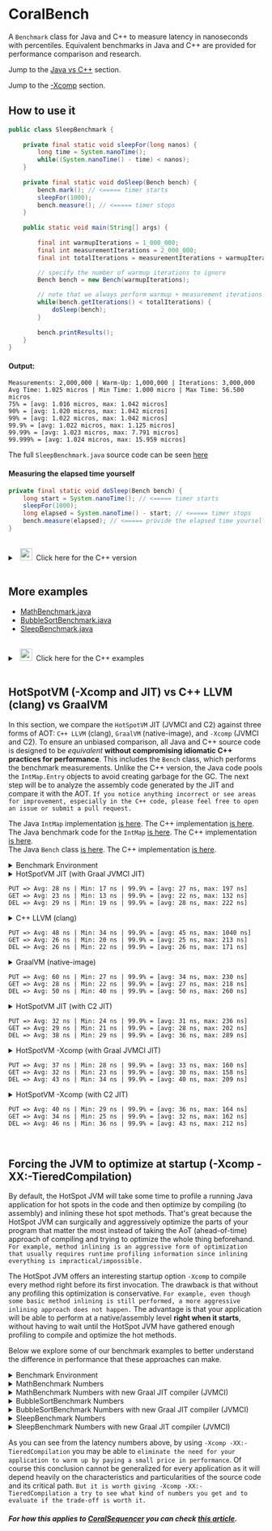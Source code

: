 # CoralBench
A <code>Benchmark</code> class for Java and C++ to measure latency in nanoseconds with percentiles. Equivalent benchmarks in Java and C++ are provided for performance comparison and research.

Jump to the [Java vs C++](https://github.com/coralblocks/CoralBench?tab=readme-ov-file#hotspotvm--xcomp-and-jit-vs-c-llvm-clang-vs-graalvm) section.

Jump to the [-Xcomp](https://github.com/coralblocks/CoralBench?tab=readme-ov-file#forcing-the-jvm-to-optimize-at-startup--xcomp--xx-tieredcompilation) section.

## How to use it
```Java
public class SleepBenchmark {
    
    private final static void sleepFor(long nanos) {
        long time = System.nanoTime();
        while((System.nanoTime() - time) < nanos);
    }
    
    private final static void doSleep(Bench bench) {
        bench.mark(); // <===== timer starts
        sleepFor(1000);
        bench.measure(); // <===== timer stops
    }
    
    public static void main(String[] args) {
        
        final int warmupIterations = 1_000_000;
        final int measurementIterations = 2_000_000;
        final int totalIterations = measurementIterations + warmupIterations;

        // specify the number of warmup iterations to ignore
        Bench bench = new Bench(warmupIterations);

        // note that we always perform warmup + measurement iterations
        while(bench.getIterations() < totalIterations) {
            doSleep(bench);
        }
        
        bench.printResults();
    }
}
```
#### Output:
```Plain
Measurements: 2,000,000 | Warm-Up: 1,000,000 | Iterations: 3,000,000
Avg Time: 1.025 micros | Min Time: 1.000 micro | Max Time: 56.500 micros
75% = [avg: 1.016 micros, max: 1.042 micros]
90% = [avg: 1.020 micros, max: 1.042 micros]
99% = [avg: 1.022 micros, max: 1.042 micros]
99.9% = [avg: 1.022 micros, max: 1.125 micros]
99.99% = [avg: 1.023 micros, max: 7.791 micros]
99.999% = [avg: 1.024 micros, max: 15.959 micros]
```
The full <code>SleepBenchmark.java</code> source code can be seen [here](src/main/java/com/coralblocks/coralbench/example/SleepBenchmark.java)

#### Measuring the elapsed time yourself
```Java
private final static void doSleep(Bench bench) {
    long start = System.nanoTime(); // <===== timer starts
    sleepFor(1000);
    long elapsed = System.nanoTime() - start; // <===== timer stops
    bench.measure(elapsed); // <===== provide the elapsed time yourself
}
```
<br/>
<details>
  <summary>&nbsp;&nbsp;<img src="https://cdn3.emoji.gg/emojis/8241-c-plus-plus.png" width="24px" height="24px" alt="c_plus_plus"/>&nbsp;&nbsp;Click here for the C++ version </summary>

&nbsp;<br/>
```Cpp
void sleepFor(long nanos) {
    auto start = std::chrono::high_resolution_clock::now();
    while (true) {
        auto now = std::chrono::high_resolution_clock::now();
        auto elapsed = std::chrono::duration_cast<std::chrono::nanoseconds>(now - start).count();
        if (elapsed >= nanos) {
            break;
        }
    }
}

void doSleep(Bench* bench) {
    bench->mark(); // <===== timer starts
    sleepFor(1000);
    bench->measure(); // <===== timer stops
}

int main() {
    const int warmupIterations = 1'000'000;
    const int measurementIterations = 2'000'000;
    const int totalIterations = measurementIterations + warmupIterations;

    // Specify the number of warmup iterations to ignore
    Bench* bench = new Bench(warmupIterations);

    // Perform warmup + measurement iterations
    while (bench->getIterations() < totalIterations) {
        doSleep(bench);
    }

    bench->printResults();

    delete bench;

    return 0;
}
```

#### Measuring the elapsed time yourself
```Cpp
void doSleep(Bench* bench) {
    auto start = std::chrono::high_resolution_clock::now(); // <===== timer starts
    sleepFor(1000);
    auto end = std::chrono::high_resolution_clock::now();   // <===== timer stops
    long elapsed = std::chrono::duration_cast<std::chrono::nanoseconds>(end - start).count();
    bench->measure(elapsed); // <===== provide the elapsed time yourself
}
```

The full <code>sleep_benchmark.cpp</code> source code can be seen [here](src/main/c/sleep_benchmark.cpp)

</details>

<br/>

## More examples
- [MathBenchmark.java](src/main/java/com/coralblocks/coralbench/example/MathBenchmark.java)
- [BubbleSortBenchmark.java](src/main/java/com/coralblocks/coralbench/example/BubbleSortBenchmark.java)
- [SleepBenchmark.java](src/main/java/com/coralblocks/coralbench/example/SleepBenchmark.java)

<br/>
<details>
  <summary>&nbsp;&nbsp;<img src="https://cdn3.emoji.gg/emojis/8241-c-plus-plus.png" width="24px" height="24px" alt="c_plus_plus"/>&nbsp;&nbsp;Click here for the C++ examples </summary>
    
- [math_benchmark.cpp](src/main/c/math_benchmark.cpp)
- [bubble_sort_benchmark.cpp](src/main/c/bubble_sort_benchmark.cpp)
- [sleep_benchmark.cpp](src/main/c/sleep_benchmark.cpp)
    
</details>
<br/>

## HotSpotVM (-Xcomp and JIT) vs C++ LLVM (clang) vs GraalVM

In this section, we compare the `HotSpotVM` JIT (JVMCI and C2) against three forms of AOT: `C++ LLVM` (clang), `GraalVM` (native-image), and `-Xcomp` (JVMCI and C2). To ensure an unbiased comparison, all Java and C++ source code is designed to be _equivalent_ **without compromising idiomatic C++ practices for performance**. This includes the `Bench` class, which performs the benchmark measurements. Unlike the C++ version, the Java code pools the `IntMap.Entry` objects to avoid creating garbage for the GC. The next step will be to analyze the assembly code generated by the JIT and compare it with the AOT. `If you notice anything incorrect or see areas for improvement, especially in the C++ code, please feel free to open an issue or submit a pull request.`

The Java `IntMap` implementation [is here](src/main/java/com/coralblocks/coralbench/example/IntMap.java). The C++ implementation [is here](src/main/c/int_map.hpp).<br/>
The Java benchmark code for the `IntMap` [is here](src/main/java/com/coralblocks/coralbench/example/IntMapBenchmark.java). The C++ implementation [is here](src/main/c/int_map_benchmark.cpp).<br/>
The Java `Bench` class [is here](src/main/java/com/coralblocks/coralbench/Bench.java). The C++ implementation [is here](src/main/c/bench.cpp).<br/>

<details>
  <summary> Benchmark Environment </summary>

<br/>

```
$ uname -a
Linux hivelocity 4.15.0-20-generic #21-Ubuntu SMP Tue Apr 24 06:16:15 UTC 2018 x86_64 x86_64 x86_64 GNU/Linux

$ cat /etc/issue | head -n 1
Ubuntu 18.04.6 LTS \n \l

$ cat /proc/cpuinfo | grep "model name" | head -n 1 | awk -F ": " '{print $NF}'
Intel(R) Xeon(R) E-2288G CPU @ 3.70GHz

$ arch
x86_64

$ clang++ --version
Ubuntu clang version 18.1.0 (++20240220094926+390dcd4cbbf5-1~exp1~20240220214944.50)
Target: x86_64-pc-linux-gnu
Thread model: posix
InstalledDir: /usr/bin

$ java -version
java version "23.0.1" 2024-10-15
Java(TM) SE Runtime Environment Oracle GraalVM 23.0.1+11.1 (build 23.0.1+11-jvmci-b01)
Java HotSpot(TM) 64-Bit Server VM Oracle GraalVM 23.0.1+11.1 (build 23.0.1+11-jvmci-b01, mixed mode, sharing)

$ native-image --version
native-image 23.0.1 2024-10-15
GraalVM Runtime Environment Oracle GraalVM 23.0.1+11.1 (build 23.0.1+11-jvmci-b01)
Substrate VM Oracle GraalVM 23.0.1+11.1 (build 23.0.1+11, serial gc, compressed references)
```
</details>

<details>
  <summary> HotSpotVM JIT (with Graal JVMCI JIT)</summary>

<br/>

```
$ java -XX:+AlwaysPreTouch -Xms4g -Xmx4g -XX:NewSize=512m -XX:MaxNewSize=1024m \
       -cp target/classes:target/coralbench-all.jar \
       com.coralblocks.coralbench.example.IntMapBenchmark 0 3000000 1000000

Arguments: warmup=0 measurements=3000000 mapCapacity=1000000

Benchmarking put...
Measurements: 3,000,000 | Warm-Up: 0 | Iterations: 3,000,000
Avg Time: 28.040 nanos | Min Time: 17.000 nanos | Max Time: 211.653 micros
75% = [avg: 23.000 nanos, max: 30.000 nanos]
90% = [avg: 24.000 nanos, max: 31.000 nanos]
99% = [avg: 26.000 nanos, max: 91.000 nanos]
99.9% = [avg: 27.000 nanos, max: 197.000 nanos]
99.99% = [avg: 27.000 nanos, max: 440.000 nanos]
99.999% = [avg: 27.000 nanos, max: 4.900 micros]

Benchmarking get...
Measurements: 3,000,000 | Warm-Up: 0 | Iterations: 3,000,000
Avg Time: 23.270 nanos | Min Time: 13.000 nanos | Max Time: 25.433 micros
75% = [avg: 18.000 nanos, max: 29.000 nanos]
90% = [avg: 20.000 nanos, max: 31.000 nanos]
99% = [avg: 22.000 nanos, max: 85.000 nanos]
99.9% = [avg: 22.000 nanos, max: 132.000 nanos]
99.99% = [avg: 23.000 nanos, max: 401.000 nanos]
99.999% = [avg: 23.000 nanos, max: 4.384 micros]

Benchmarking remove...
Measurements: 3,000,000 | Warm-Up: 0 | Iterations: 3,000,000
Avg Time: 29.450 nanos | Min Time: 19.000 nanos | Max Time: 36.736 micros
75% = [avg: 24.000 nanos, max: 35.000 nanos]
90% = [avg: 26.000 nanos, max: 36.000 nanos]
99% = [avg: 28.000 nanos, max: 95.000 nanos]
99.9% = [avg: 28.000 nanos, max: 222.000 nanos]
99.99% = [avg: 29.000 nanos, max: 437.000 nanos]
99.999% = [avg: 29.000 nanos, max: 13.447 micros]
```
</details>

```
PUT => Avg: 28 ns | Min: 17 ns | 99.9% = [avg: 27 ns, max: 197 ns]
GET => Avg: 23 ns | Min: 13 ns | 99.9% = [avg: 22 ns, max: 132 ns]
DEL => Avg: 29 ns | Min: 19 ns | 99.9% = [avg: 28 ns, max: 222 ns]
```

<details>
  <summary> C++ LLVM (clang) </summary>

<br/>

```
$ clang++ -Ofast -march=native -flto -std=c++17 -I./src/main/c -c ./src/main/c/int_map.cpp -o ./target/cpp/int_map.o
$ clang++ -Ofast -march=native -flto -std=c++17 -I./src/main/c -c ./src/main/c/bench.cpp -o ./target/cpp/bench.o
$ clang++ -Ofast -march=native -flto -std=c++17 -I./src/main/c -c ./src/main/c/int_map_benchmark.cpp -o ./target/cpp/int_map_benchmark.o
$ clang++ -Ofast -march=native -flto -std=c++17 -o ./target/cpp/int_map_benchmark ./target/cpp/int_map.o ./target/cpp/bench.o ./target/cpp/int_map_benchmark.o

$ ./target/cpp/int_map_benchmark 0 2000000 20000

Arguments: warmup=0 measurements=3000000 mapCapacity=1000000

Benchmarking put...
Measurements: 3,000,000 | Warm-Up: 0 | Iterations: 3,000,000
Avg Time: 47.750 nanos | Min Time: 34.000 nanos | Max Time: 18.413 micros
75% = [avg: 39.011 nanos, max: 42.000 nanos]
90% = [avg: 39.577 nanos, max: 43.000 nanos]
99% = [avg: 40.832 nanos, max: 116.000 nanos]
99.9% = [avg: 45.095 nanos, max: 1.040 micros]
99.99% = [avg: 46.853 nanos, max: 5.286 micros]
99.999% = [avg: 47.590 nanos, max: 15.470 micros]

Benchmarking get...
Measurements: 3,000,000 | Warm-Up: 0 | Iterations: 3,000,000
Avg Time: 25.980 nanos | Min Time: 20.000 nanos | Max Time: 15.910 micros
75% = [avg: 22.992 nanos, max: 25.000 nanos]
90% = [avg: 23.350 nanos, max: 26.000 nanos]
99% = [avg: 24.752 nanos, max: 94.000 nanos]
99.9% = [avg: 25.473 nanos, max: 213.000 nanos]
99.99% = [avg: 25.727 nanos, max: 429.000 nanos]
99.999% = [avg: 25.832 nanos, max: 13.545 micros]

Benchmarking remove...
Measurements: 3,000,000 | Warm-Up: 0 | Iterations: 3,000,000
Avg Time: 25.930 nanos | Min Time: 22.000 nanos | Max Time: 4.289 micros
75% = [avg: 23.580 nanos, max: 24.000 nanos]
90% = [avg: 23.674 nanos, max: 25.000 nanos]
99% = [avg: 24.942 nanos, max: 95.000 nanos]
99.9% = [avg: 25.655 nanos, max: 171.000 nanos]
99.99% = [avg: 25.875 nanos, max: 421.000 nanos]
99.999% = [avg: 25.912 nanos, max: 490.000 nanos]
```
</details>

```
PUT => Avg: 48 ns | Min: 34 ns | 99.9% = [avg: 45 ns, max: 1040 ns]
GET => Avg: 26 ns | Min: 20 ns | 99.9% = [avg: 25 ns, max: 213 ns]
DEL => Avg: 26 ns | Min: 22 ns | 99.9% = [avg: 26 ns, max: 171 ns]
```

<details>
  <summary> GraalVM (native-image) </summary>

<br/>

```
$ native-image --gc=G1 -R:+AlwaysPreTouch -R:InitialHeapSize=4g -R:MaxHeapSize=4g \
               -R:InitialHeapSize=512m -R:MaxHeapSize=1024m -march=native \
               -cp target/coralbench-all.jar com.coralblocks.coralbench.example.IntMapBenchmark \
               -o target/graal/IntMapBenchmark --no-fallback -O3 --initialize-at-build-time

$ ./target/graal/IntMapBenchmark 0 3000000 1000000

Arguments: warmup=0 measurements=3000000 mapCapacity=1000000

Benchmarking put...
Measurements: 3,000,000 | Warm-Up: 0 | Iterations: 3,000,000
Avg Time: 59.850 nanos | Min Time: 27.000 nanos | Max Time: 53.666 millis
75% = [avg: 32.000 nanos, max: 34.000 nanos]
90% = [avg: 32.000 nanos, max: 35.000 nanos]
99% = [avg: 33.000 nanos, max: 99.000 nanos]
99.9% = [avg: 34.000 nanos, max: 230.000 nanos]
99.99% = [avg: 34.000 nanos, max: 776.000 nanos]
99.999% = [avg: 34.000 nanos, max: 80.388 micros]

Benchmarking get...
Measurements: 3,000,000 | Warm-Up: 0 | Iterations: 3,000,000
Avg Time: 27.700 nanos | Min Time: 22.000 nanos | Max Time: 1.902 micros
75% = [avg: 25.000 nanos, max: 26.000 nanos]
90% = [avg: 25.000 nanos, max: 27.000 nanos]
99% = [avg: 26.000 nanos, max: 92.000 nanos]
99.9% = [avg: 27.000 nanos, max: 218.000 nanos]
99.99% = [avg: 27.000 nanos, max: 438.000 nanos]
99.999% = [avg: 27.000 nanos, max: 526.000 nanos]

Benchmarking remove...
Measurements: 3,000,000 | Warm-Up: 0 | Iterations: 3,000,000
Avg Time: 50.460 nanos | Min Time: 40.000 nanos | Max Time: 14.746 micros
75% = [avg: 46.000 nanos, max: 51.000 nanos]
90% = [avg: 47.000 nanos, max: 53.000 nanos]
99% = [avg: 49.000 nanos, max: 116.000 nanos]
99.9% = [avg: 50.000 nanos, max: 260.000 nanos]
99.99% = [avg: 50.000 nanos, max: 526.000 nanos]
99.999% = [avg: 50.000 nanos, max: 1.871 micros]
```
</details>

```
PUT => Avg: 60 ns | Min: 27 ns | 99.9% = [avg: 34 ns, max: 230 ns]
GET => Avg: 28 ns | Min: 22 ns | 99.9% = [avg: 27 ns, max: 218 ns]
DEL => Avg: 50 ns | Min: 40 ns | 99.9% = [avg: 50 ns, max: 260 ns]
```

<details>
  <summary> HotSpotVM JIT (with C2 JIT)</summary>

<br/>

```
$ java -XX:-UseJVMCICompiler -XX:+AlwaysPreTouch -Xms4g -Xmx4g -XX:NewSize=512m -XX:MaxNewSize=1024m \
       -cp target/classes:target/coralbench-all.jar \
       com.coralblocks.coralbench.example.IntMapBenchmark 0 3000000 1000000

Arguments: warmup=0 measurements=3000000 mapCapacity=1000000

Benchmarking put...
Measurements: 3,000,000 | Warm-Up: 0 | Iterations: 3,000,000
Avg Time: 32.400 nanos | Min Time: 24.000 nanos | Max Time: 197.576 micros
75% = [avg: 28.000 nanos, max: 31.000 nanos]
90% = [avg: 29.000 nanos, max: 33.000 nanos]
99% = [avg: 31.000 nanos, max: 95.000 nanos]
99.9% = [avg: 31.000 nanos, max: 236.000 nanos]
99.99% = [avg: 32.000 nanos, max: 438.000 nanos]
99.999% = [avg: 32.000 nanos, max: 13.616 micros]

Benchmarking get...
Measurements: 3,000,000 | Warm-Up: 0 | Iterations: 3,000,000
Avg Time: 29.130 nanos | Min Time: 21.000 nanos | Max Time: 25.899 micros
75% = [avg: 25.000 nanos, max: 28.000 nanos]
90% = [avg: 26.000 nanos, max: 30.000 nanos]
99% = [avg: 27.000 nanos, max: 94.000 nanos]
99.9% = [avg: 28.000 nanos, max: 202.000 nanos]
99.99% = [avg: 28.000 nanos, max: 438.000 nanos]
99.999% = [avg: 28.000 nanos, max: 4.932 micros]

Benchmarking remove...
Measurements: 3,000,000 | Warm-Up: 0 | Iterations: 3,000,000
Avg Time: 37.730 nanos | Min Time: 29.000 nanos | Max Time: 27.074 micros
75% = [avg: 33.000 nanos, max: 35.000 nanos]
90% = [avg: 33.000 nanos, max: 44.000 nanos]
99% = [avg: 36.000 nanos, max: 101.000 nanos]
99.9% = [avg: 36.000 nanos, max: 289.000 nanos]
99.99% = [avg: 37.000 nanos, max: 450.000 nanos]
99.999% = [avg: 37.000 nanos, max: 15.342 micros]
```
</details>

```
PUT => Avg: 32 ns | Min: 24 ns | 99.9% = [avg: 31 ns, max: 236 ns]
GET => Avg: 29 ns | Min: 21 ns | 99.9% = [avg: 28 ns, max: 202 ns]
DEL => Avg: 38 ns | Min: 29 ns | 99.9% = [avg: 36 ns, max: 289 ns]
```

<details>
  <summary> HotSpotVM -Xcomp (with Graal JVMCI JIT)</summary>

<br/>

```
$ java -Xcomp -XX:-TieredCompilation \
       -XX:+AlwaysPreTouch -Xms4g -Xmx4g -XX:NewSize=512m -XX:MaxNewSize=1024m \
       -cp target/classes:target/coralbench-all.jar \
       com.coralblocks.coralbench.example.IntMapBenchmark 0 3000000 1000000

Arguments: warmup=0 measurements=3000000 mapCapacity=1000000

Benchmarking put...
Measurements: 3,000,000 | Warm-Up: 0 | Iterations: 3,000,000
Avg Time: 36.720 nanos | Min Time: 28.000 nanos | Max Time: 3.691 millis
75% = [avg: 31.000 nanos, max: 33.000 nanos]
90% = [avg: 31.000 nanos, max: 35.000 nanos]
99% = [avg: 33.000 nanos, max: 99.000 nanos]
99.9% = [avg: 33.000 nanos, max: 160.000 nanos]
99.99% = [avg: 34.000 nanos, max: 437.000 nanos]
99.999% = [avg: 34.000 nanos, max: 1.601 micros]

Benchmarking get...
Measurements: 3,000,000 | Warm-Up: 0 | Iterations: 3,000,000
Avg Time: 31.940 nanos | Min Time: 23.000 nanos | Max Time: 2.040 millis
75% = [avg: 28.000 nanos, max: 30.000 nanos]
90% = [avg: 28.000 nanos, max: 32.000 nanos]
99% = [avg: 30.000 nanos, max: 95.000 nanos]
99.9% = [avg: 30.000 nanos, max: 158.000 nanos]
99.99% = [avg: 31.000 nanos, max: 433.000 nanos]
99.999% = [avg: 31.000 nanos, max: 13.363 micros]

Benchmarking remove...
Measurements: 3,000,000 | Warm-Up: 0 | Iterations: 3,000,000
Avg Time: 42.730 nanos | Min Time: 34.000 nanos | Max Time: 5.093 millis
75% = [avg: 37.000 nanos, max: 40.000 nanos]
90% = [avg: 38.000 nanos, max: 42.000 nanos]
99% = [avg: 39.000 nanos, max: 105.000 nanos]
99.9% = [avg: 40.000 nanos, max: 209.000 nanos]
99.99% = [avg: 40.000 nanos, max: 444.000 nanos]
99.999% = [avg: 40.000 nanos, max: 13.936 micros]
```
</details>

```
PUT => Avg: 37 ns | Min: 28 ns | 99.9% = [avg: 33 ns, max: 160 ns]
GET => Avg: 32 ns | Min: 23 ns | 99.9% = [avg: 30 ns, max: 158 ns]
DEL => Avg: 43 ns | Min: 34 ns | 99.9% = [avg: 40 ns, max: 209 ns]
```

<details>
  <summary> HotSpotVM -Xcomp (with C2 JIT)</summary>

<br/>

```
$ java -XX:-UseJVMCICompiler -Xcomp -XX:-TieredCompilation \
       -XX:+AlwaysPreTouch -Xms4g -Xmx4g -XX:NewSize=512m -XX:MaxNewSize=1024m \
       -cp target/classes:target/coralbench-all.jar \
       com.coralblocks.coralbench.example.IntMapBenchmark 0 3000000 1000000

Arguments: warmup=0 measurements=3000000 mapCapacity=1000000

Benchmarking put...
Measurements: 3,000,000 | Warm-Up: 0 | Iterations: 3,000,000
Avg Time: 39.850 nanos | Min Time: 29.000 nanos | Max Time: 4.653 millis
75% = [avg: 34.000 nanos, max: 37.000 nanos]
90% = [avg: 34.000 nanos, max: 39.000 nanos]
99% = [avg: 36.000 nanos, max: 101.000 nanos]
99.9% = [avg: 36.000 nanos, max: 164.000 nanos]
99.99% = [avg: 37.000 nanos, max: 439.000 nanos]
99.999% = [avg: 37.000 nanos, max: 1.604 micros]

Benchmarking get...
Measurements: 3,000,000 | Warm-Up: 0 | Iterations: 3,000,000
Avg Time: 33.600 nanos | Min Time: 25.000 nanos | Max Time: 2.449 millis
75% = [avg: 29.000 nanos, max: 32.000 nanos]
90% = [avg: 30.000 nanos, max: 33.000 nanos]
99% = [avg: 31.000 nanos, max: 96.000 nanos]
99.9% = [avg: 32.000 nanos, max: 162.000 nanos]
99.99% = [avg: 32.000 nanos, max: 430.000 nanos]
99.999% = [avg: 32.000 nanos, max: 1.448 micros]

Benchmarking remove...
Measurements: 3,000,000 | Warm-Up: 0 | Iterations: 3,000,000
Avg Time: 46.030 nanos | Min Time: 36.000 nanos | Max Time: 6.155 millis
75% = [avg: 40.000 nanos, max: 43.000 nanos]
90% = [avg: 41.000 nanos, max: 45.000 nanos]
99% = [avg: 42.000 nanos, max: 106.000 nanos]
99.9% = [avg: 43.000 nanos, max: 212.000 nanos]
99.99% = [avg: 43.000 nanos, max: 443.000 nanos]
99.999% = [avg: 43.000 nanos, max: 15.320 micros]
```
</details>

```
PUT => Avg: 40 ns | Min: 29 ns | 99.9% = [avg: 36 ns, max: 164 ns]
GET => Avg: 34 ns | Min: 25 ns | 99.9% = [avg: 32 ns, max: 162 ns]
DEL => Avg: 46 ns | Min: 36 ns | 99.9% = [avg: 43 ns, max: 212 ns]
```

<br/>

## Forcing the JVM to optimize at startup (-Xcomp -XX:-TieredCompilation)

By default, the HotSpot JVM will take some time to profile a running Java application for hot spots in the code and then optimize by compiling (to assembly) and inlining these hot spot methods. That's great because the HotSpot JVM can surgically and aggressively optimize the parts of your program that matter the most instead of taking the AoT (ahead-of-time) approach of compiling and trying to optimize the whole thing beforehand. `For example, method inlining is an aggressive form of optimization that usually requires runtime profiling information since inlining everything is impractical/impossible.`

The HotSpot JVM offers an interesting startup option `-Xcomp` to compile every method right before its first invocation. The drawback is that without any profiling this optimization is conservative. `For example, even though some basic method inlining is still performed, a more aggressive inlining approach does not happen.` The advantage is that your application will be able to perform at a native/assembly level <strong>right when it starts</strong>, without having to wait until the HotSpot JVM have gathered enough profiling to compile and optimize the hot methods.

Below we explore some of our benchmark examples to better understand the difference in performance that these approaches can make.

<details>
  <summary>Benchmark Environment</summary>

<br/>
    
```
$ uname -a
Linux hivelocity 4.15.0-20-generic #21-Ubuntu SMP Tue Apr 24 06:16:15 UTC 2018 x86_64 x86_64 x86_64 GNU/Linux

$ cat /etc/issue | head -n 1
Ubuntu 18.04.6 LTS \n \l

$ cat /proc/cpuinfo | grep "model name" | head -n 1 | awk -F ": " '{print $NF}'
Intel(R) Xeon(R) E-2288G CPU @ 3.70GHz

$ arch
x86_64

$ java -version
java version "23.0.1" 2024-10-15
Java(TM) SE Runtime Environment (build 23.0.1+11-39)
Java HotSpot(TM) 64-Bit Server VM (build 23.0.1+11-39, mixed mode, sharing)
```
</details>

<details>
  <summary>MathBenchmark Numbers</summary>
    
#### Regular JIT <i>with</i> warm-up
```
$ java -cp target/coralbench-all.jar com.coralblocks.coralbench.example.MathBenchmark 1000000 1000
Value computed: -55054840000
Measurements: 1,000 | Warm-Up: 1,000,000 | Iterations: 1,001,000
Avg Time: 223.720 nanos | Min Time: 200.000 nanos | Max Time: 3.004 micros
75% = [avg: 207.000 nanos, max: 214.000 nanos]
90% = [avg: 209.000 nanos, max: 219.000 nanos]
99% = [avg: 218.000 nanos, max: 341.000 nanos]
99.9% = [avg: 220.000 nanos, max: 530.000 nanos]
99.99% = [avg: 223.000 nanos, max: 3.004 micros]
99.999% = [avg: 223.000 nanos, max: 3.004 micros]
```
#### Regular JIT <i>without</i> warm-up
```
$ java -cp target/coralbench-all.jar com.coralblocks.coralbench.example.MathBenchmark 5 1000
Value computed: -54580000
Measurements: 1,000 | Warm-Up: 5 | Iterations: 1,005
Avg Time: 4.341 micros | Min Time: 203.000 nanos | Max Time: 236.608 micros
75% = [avg: 211.000 nanos, max: 217.000 nanos]
90% = [avg: 212.000 nanos, max: 225.000 nanos]
99% = [avg: 2.993 micros, max: 78.217 micros]
99.9% = [avg: 4.108 micros, max: 193.372 micros]
99.99% = [avg: 4.341 micros, max: 236.608 micros]
99.999% = [avg: 4.341 micros, max: 236.608 micros]
```
#### -Xcomp -XX:-TieredCompilation <i>with</i> warm-up
```
$ java -Xcomp -XX:-TieredCompilation -cp target/coralbench-all.jar com.coralblocks.coralbench.example.MathBenchmark 1000000 1000
Value computed: -55054840000
Measurements: 1,000 | Warm-Up: 1,000,000 | Iterations: 1,001,000
Avg Time: 92.680 nanos | Min Time: 90.000 nanos | Max Time: 166.000 nanos
75% = [avg: 92.000 nanos, max: 93.000 nanos]
90% = [avg: 92.000 nanos, max: 93.000 nanos]
99% = [avg: 92.000 nanos, max: 96.000 nanos]
99.9% = [avg: 92.000 nanos, max: 152.000 nanos]
99.99% = [avg: 92.000 nanos, max: 166.000 nanos]
99.999% = [avg: 92.000 nanos, max: 166.000 nanos]
```
#### -Xcomp -XX:-TieredCompilation <i>without</i> warm-up
```
$ java -Xcomp -XX:-TieredCompilation -cp target/coralbench-all.jar com.coralblocks.coralbench.example.MathBenchmark 5 1000
Value computed: -54580000
Measurements: 1,000 | Warm-Up: 5 | Iterations: 1,005
Avg Time: 119.300 nanos | Min Time: 115.000 nanos | Max Time: 436.000 nanos
75% = [avg: 117.000 nanos, max: 118.000 nanos]
90% = [avg: 117.000 nanos, max: 119.000 nanos]
99% = [avg: 118.000 nanos, max: 130.000 nanos]
99.9% = [avg: 118.000 nanos, max: 415.000 nanos]
99.99% = [avg: 119.000 nanos, max: 436.000 nanos]
99.999% = [avg: 119.000 nanos, max: 436.000 nanos]
```
</details>
<details>
  <summary>MathBenchmark Numbers with new Graal JIT compiler (JVMCI)</summary>
    
#### Regular JIT <i>with</i> warm-up
```
$ java -XX:+UnlockExperimentalVMOptions -XX:+UseJVMCICompiler -cp target/coralbench-all.jar com.coralblocks.coralbench.example.MathBenchmark 1000000 1000
Value computed: -55054840000
Measurements: 1,000 | Warm-Up: 1,000,000 | Iterations: 1,001,000
Avg Time: 88.750 nanos | Min Time: 16.000 nanos | Max Time: 4.586 micros
75% = [avg: 73.000 nanos, max: 94.000 nanos]
90% = [avg: 77.000 nanos, max: 102.000 nanos]
99% = [avg: 80.000 nanos, max: 155.000 nanos]
99.9% = [avg: 84.000 nanos, max: 1.676 micros]
99.99% = [avg: 88.000 nanos, max: 4.586 micros]
99.999% = [avg: 88.000 nanos, max: 4.586 micros]
```
#### Regular JIT <i>without</i> warm-up
```
$ java -XX:+UnlockExperimentalVMOptions -XX:+UseJVMCICompiler -cp target/coralbench-all.jar com.coralblocks.coralbench.example.MathBenchmark 5 1000
Value computed: -54580000
Measurements: 1,000 | Warm-Up: 5 | Iterations: 1,005
Avg Time: 3.683 micros | Min Time: 63.000 nanos | Max Time: 209.935 micros
75% = [avg: 68.000 nanos, max: 72.000 nanos]
90% = [avg: 69.000 nanos, max: 79.000 nanos]
99% = [avg: 2.540 micros, max: 78.269 micros]
99.9% = [avg: 3.476 micros, max: 186.890 micros]
99.99% = [avg: 3.682 micros, max: 209.935 micros]
99.999% = [avg: 3.682 micros, max: 209.935 micros]
```
#### -Xcomp -XX:-TieredCompilation <i>with</i> warm-up
```
$ java -XX:+UnlockExperimentalVMOptions -XX:+UseJVMCICompiler -Xcomp -XX:-TieredCompilation -cp target/coralbench-all.jar com.coralblocks.coralbench.example.MathBenchmark 1000000 1000
Value computed: -55054840000
Measurements: 1,000 | Warm-Up: 1,000,000 | Iterations: 1,001,000
Avg Time: 17.050 nanos | Min Time: 16.000 nanos | Max Time: 62.000 nanos
75% = [avg: 16.000 nanos, max: 17.000 nanos]
90% = [avg: 16.000 nanos, max: 18.000 nanos]
99% = [avg: 16.000 nanos, max: 21.000 nanos]
99.9% = [avg: 17.000 nanos, max: 54.000 nanos]
99.99% = [avg: 17.000 nanos, max: 62.000 nanos]
99.999% = [avg: 17.000 nanos, max: 62.000 nanos]
```
#### -Xcomp -XX:-TieredCompilation <i>without</i> warm-up
```
$ java -XX:+UnlockExperimentalVMOptions -XX:+UseJVMCICompiler -Xcomp -XX:-TieredCompilation -cp target/coralbench-all.jar com.coralblocks.coralbench.example.MathBenchmark 5 1000
Value computed: -54580000
Measurements: 1,000 | Warm-Up: 5 | Iterations: 1,005
Avg Time: 45.000 nanos | Min Time: 42.000 nanos | Max Time: 354.000 nanos
75% = [avg: 43.000 nanos, max: 45.000 nanos]
90% = [avg: 44.000 nanos, max: 45.000 nanos]
99% = [avg: 44.000 nanos, max: 51.000 nanos]
99.9% = [avg: 44.000 nanos, max: 351.000 nanos]
99.99% = [avg: 45.000 nanos, max: 354.000 nanos]
99.999% = [avg: 45.000 nanos, max: 354.000 nanos]
```
</details>
<details>
  <summary>BubbleSortBenchmark Numbers</summary>
    
#### Regular JIT <i>with</i> warm-up
```
$ java -cp target/coralbench-all.jar com.coralblocks.coralbench.example.BubbleSortBenchmark 1000000 1000
Value computed: 1831830000
Array: [1, 2, 3, 4, 5, 6, 7, 8, 9, 10, 11, 12, 13, 14, 15, 16, 17, 18, 19, 20, 21, 22, 23, 24, 25, 26, 27, 28, 29, 30, 31, 32, 33, 34, 35, 36, 37, 38, 39, 40, 41, 42, 43, 44, 45, 46, 47, 48, 49, 50, 51, 52, 53, 54, 55, 56, 57, 58, 59, 60]
Measurements: 1,000 | Warm-Up: 1,000,000 | Iterations: 1,001,000
Avg Time: 1.228 micros | Min Time: 807.000 nanos | Max Time: 10.977 micros
75% = [avg: 1.145 micros, max: 1.312 micros]
90% = [avg: 1.177 micros, max: 1.375 micros]
99% = [avg: 1.198 micros, max: 1.478 micros]
99.9% = [avg: 1.218 micros, max: 9.687 micros]
99.99% = [avg: 1.227 micros, max: 10.977 micros]
99.999% = [avg: 1.227 micros, max: 10.977 micros]
```
#### Regular JIT <i>without</i> warm-up
```
$ java -cp target/coralbench-all.jar com.coralblocks.coralbench.example.BubbleSortBenchmark 5 1000
Value computed: 1839150
Array: [1, 2, 3, 4, 5, 6, 7, 8, 9, 10, 11, 12, 13, 14, 15, 16, 17, 18, 19, 20, 21, 22, 23, 24, 25, 26, 27, 28, 29, 30, 31, 32, 33, 34, 35, 36, 37, 38, 39, 40, 41, 42, 43, 44, 45, 46, 47, 48, 49, 50, 51, 52, 53, 54, 55, 56, 57, 58, 59, 60]
Measurements: 1,000 | Warm-Up: 5 | Iterations: 1,005
Avg Time: 11.005 micros | Min Time: 916.000 nanos | Max Time: 91.532 micros
75% = [avg: 5.231 micros, max: 16.042 micros]
90% = [avg: 7.125 micros, max: 17.370 micros]
99% = [avg: 10.347 micros, max: 71.260 micros]
99.9% = [avg: 10.924 micros, max: 84.416 micros]
99.99% = [avg: 11.004 micros, max: 91.532 micros]
99.999% = [avg: 11.004 micros, max: 91.532 micros]
```
#### -Xcomp -XX:-TieredCompilation <i>with</i> warm-up
```
$ java -Xcomp -XX:-TieredCompilation -cp target/coralbench-all.jar com.coralblocks.coralbench.example.BubbleSortBenchmark 1000000 1000
Value computed: 1831830000
Array: [1, 2, 3, 4, 5, 6, 7, 8, 9, 10, 11, 12, 13, 14, 15, 16, 17, 18, 19, 20, 21, 22, 23, 24, 25, 26, 27, 28, 29, 30, 31, 32, 33, 34, 35, 36, 37, 38, 39, 40, 41, 42, 43, 44, 45, 46, 47, 48, 49, 50, 51, 52, 53, 54, 55, 56, 57, 58, 59, 60]
Measurements: 1,000 | Warm-Up: 1,000,000 | Iterations: 1,001,000
Avg Time: 1.114 micros | Min Time: 1.083 micros | Max Time: 1.696 micros
75% = [avg: 1.107 micros, max: 1.118 micros]
90% = [avg: 1.109 micros, max: 1.125 micros]
99% = [avg: 1.111 micros, max: 1.146 micros]
99.9% = [avg: 1.113 micros, max: 1.682 micros]
99.99% = [avg: 1.113 micros, max: 1.696 micros]
99.999% = [avg: 1.113 micros, max: 1.696 micros]
```
#### -Xcomp -XX:-TieredCompilation <i>without</i> warm-up
```
$ java -Xcomp -XX:-TieredCompilation -cp target/coralbench-all.jar com.coralblocks.coralbench.example.BubbleSortBenchmark 5 1000
Value computed: 1839150
Array: [1, 2, 3, 4, 5, 6, 7, 8, 9, 10, 11, 12, 13, 14, 15, 16, 17, 18, 19, 20, 21, 22, 23, 24, 25, 26, 27, 28, 29, 30, 31, 32, 33, 34, 35, 36, 37, 38, 39, 40, 41, 42, 43, 44, 45, 46, 47, 48, 49, 50, 51, 52, 53, 54, 55, 56, 57, 58, 59, 60]
Measurements: 1,000 | Warm-Up: 5 | Iterations: 1,005
Avg Time: 1.126 micros | Min Time: 1.079 micros | Max Time: 7.655 micros
75% = [avg: 1.109 micros, max: 1.128 micros]
90% = [avg: 1.113 micros, max: 1.142 micros]
99% = [avg: 1.116 micros, max: 1.164 micros]
99.9% = [avg: 1.119 micros, max: 1.875 micros]
99.99% = [avg: 1.126 micros, max: 7.655 micros]
99.999% = [avg: 1.126 micros, max: 7.655 micros]
```
</details>
<details>
  <summary>BubbleSortBenchmark Numbers with new Graal JIT compiler (JVMCI)</summary>
    
#### Regular JIT <i>with</i> warm-up
```
$ java -XX:+UnlockExperimentalVMOptions -XX:+UseJVMCICompiler -cp target/coralbench-all.jar com.coralblocks.coralbench.example.BubbleSortBenchmark 1000000 1000
Value computed: 1831830000
Array: [1, 2, 3, 4, 5, 6, 7, 8, 9, 10, 11, 12, 13, 14, 15, 16, 17, 18, 19, 20, 21, 22, 23, 24, 25, 26, 27, 28, 29, 30, 31, 32, 33, 34, 35, 36, 37, 38, 39, 40, 41, 42, 43, 44, 45, 46, 47, 48, 49, 50, 51, 52, 53, 54, 55, 56, 57, 58, 59, 60]
Measurements: 1,000 | Warm-Up: 1,000,000 | Iterations: 1,001,000
Avg Time: 1.092 micros | Min Time: 970.000 nanos | Max Time: 19.336 micros
75% = [avg: 1.002 micros, max: 1.034 micros]
90% = [avg: 1.011 micros, max: 1.069 micros]
99% = [avg: 1.018 micros, max: 1.715 micros]
99.9% = [avg: 1.073 micros, max: 16.361 micros]
99.99% = [avg: 1.092 micros, max: 19.336 micros]
99.999% = [avg: 1.092 micros, max: 19.336 micros]
```
#### Regular JIT <i>without</i> warm-up
```
$ java -XX:+UnlockExperimentalVMOptions -XX:+UseJVMCICompiler -cp target/coralbench-all.jar com.coralblocks.coralbench.example.BubbleSortBenchmark 5 1000
Value computed: 1839150
Array: [1, 2, 3, 4, 5, 6, 7, 8, 9, 10, 11, 12, 13, 14, 15, 16, 17, 18, 19, 20, 21, 22, 23, 24, 25, 26, 27, 28, 29, 30, 31, 32, 33, 34, 35, 36, 37, 38, 39, 40, 41, 42, 43, 44, 45, 46, 47, 48, 49, 50, 51, 52, 53, 54, 55, 56, 57, 58, 59, 60]
Measurements: 1,000 | Warm-Up: 5 | Iterations: 1,005
Avg Time: 11.897 micros | Min Time: 8.262 micros | Max Time: 95.115 micros
75% = [avg: 8.363 micros, max: 8.550 micros]
90% = [avg: 8.673 micros, max: 16.875 micros]
99% = [avg: 11.372 micros, max: 54.561 micros]
99.9% = [avg: 11.814 micros, max: 90.020 micros]
99.99% = [avg: 11.897 micros, max: 95.115 micros]
99.999% = [avg: 11.897 micros, max: 95.115 micros]
```
#### -Xcomp -XX:-TieredCompilation <i>with</i> warm-up
```
$ java -XX:+UnlockExperimentalVMOptions -XX:+UseJVMCICompiler -Xcomp -XX:-TieredCompilation -cp target/coralbench-all.jar com.coralblocks.coralbench.example.BubbleSortBenchmark 1000000 1000
Value computed: 1831830000
Array: [1, 2, 3, 4, 5, 6, 7, 8, 9, 10, 11, 12, 13, 14, 15, 16, 17, 18, 19, 20, 21, 22, 23, 24, 25, 26, 27, 28, 29, 30, 31, 32, 33, 34, 35, 36, 37, 38, 39, 40, 41, 42, 43, 44, 45, 46, 47, 48, 49, 50, 51, 52, 53, 54, 55, 56, 57, 58, 59, 60]
Measurements: 1,000 | Warm-Up: 1,000,000 | Iterations: 1,001,000
Avg Time: 1.872 micros | Min Time: 1.814 micros | Max Time: 8.732 micros
75% = [avg: 1.858 micros, max: 1.871 micros]
90% = [avg: 1.861 micros, max: 1.877 micros]
99% = [avg: 1.863 micros, max: 1.889 micros]
99.9% = [avg: 1.864 micros, max: 2.673 micros]
99.99% = [avg: 1.871 micros, max: 8.732 micros]
99.999% = [avg: 1.871 micros, max: 8.732 micros]
```
#### -Xcomp -XX:-TieredCompilation <i>without</i> warm-up
```
$ java -XX:+UnlockExperimentalVMOptions -XX:+UseJVMCICompiler -Xcomp -XX:-TieredCompilation -cp target/coralbench-all.jar com.coralblocks.coralbench.example.BubbleSortBenchmark 5 1000
Value computed: 1839150
Array: [1, 2, 3, 4, 5, 6, 7, 8, 9, 10, 11, 12, 13, 14, 15, 16, 17, 18, 19, 20, 21, 22, 23, 24, 25, 26, 27, 28, 29, 30, 31, 32, 33, 34, 35, 36, 37, 38, 39, 40, 41, 42, 43, 44, 45, 46, 47, 48, 49, 50, 51, 52, 53, 54, 55, 56, 57, 58, 59, 60]
Measurements: 1,000 | Warm-Up: 5 | Iterations: 1,005
Avg Time: 1.816 micros | Min Time: 1.775 micros | Max Time: 7.835 micros
75% = [avg: 1.802 micros, max: 1.817 micros]
90% = [avg: 1.805 micros, max: 1.825 micros]
99% = [avg: 1.808 micros, max: 1.858 micros]
99.9% = [avg: 1.809 micros, max: 2.174 micros]
99.99% = [avg: 1.815 micros, max: 7.835 micros]
99.999% = [avg: 1.815 micros, max: 7.835 micros]
```
</details>
<details>
  <summary>SleepBenchmark Numbers</summary>
    
#### Regular JIT <i>with</i> warm-up
```
$ java -cp target/coralbench-all.jar com.coralblocks.coralbench.example.SleepBenchmark 1000000 1000
Measurements: 1,000 | Warm-Up: 1,000,000 | Iterations: 1,001,000
Avg Time: 1.088 micros | Min Time: 1.038 micros | Max Time: 8.965 micros
75% = [avg: 1.053 micros, max: 1.078 micros]
90% = [avg: 1.060 micros, max: 1.110 micros]
99% = [avg: 1.066 micros, max: 1.189 micros]
99.9% = [avg: 1.080 micros, max: 7.271 micros]
99.99% = [avg: 1.088 micros, max: 8.965 micros]
99.999% = [avg: 1.088 micros, max: 8.965 micros]
```
#### Regular JIT <i>without</i> warm-up
```
$ java -cp target/coralbench-all.jar com.coralblocks.coralbench.example.SleepBenchmark 5 1000
Measurements: 1,000 | Warm-Up: 5 | Iterations: 1,005
Avg Time: 1.149 micros | Min Time: 1.068 micros | Max Time: 9.275 micros
75% = [avg: 1.107 micros, max: 1.138 micros]
90% = [avg: 1.114 micros, max: 1.161 micros]
99% = [avg: 1.123 micros, max: 1.740 micros]
99.9% = [avg: 1.140 micros, max: 5.375 micros]
99.99% = [avg: 1.149 micros, max: 9.275 micros]
99.999% = [avg: 1.149 micros, max: 9.275 micros]
```
#### -Xcomp -XX:-TieredCompilation <i>with</i> warm-up
```
$ java -Xcomp -XX:-TieredCompilation -cp target/coralbench-all.jar com.coralblocks.coralbench.example.SleepBenchmark 1000000 1000
Measurements: 1,000 | Warm-Up: 1,000,000 | Iterations: 1,001,000
Avg Time: 1.046 micros | Min Time: 1.035 micros | Max Time: 1.095 micros
75% = [avg: 1.045 micros, max: 1.048 micros]
90% = [avg: 1.046 micros, max: 1.048 micros]
99% = [avg: 1.046 micros, max: 1.049 micros]
99.9% = [avg: 1.046 micros, max: 1.089 micros]
99.99% = [avg: 1.046 micros, max: 1.095 micros]
99.999% = [avg: 1.046 micros, max: 1.095 micros]
```
#### -Xcomp -XX:-TieredCompilation <i>without</i> warm-up
```
$ java -Xcomp -XX:-TieredCompilation -cp target/coralbench-all.jar com.coralblocks.coralbench.example.SleepBenchmark 5 1000
Measurements: 1,000 | Warm-Up: 5 | Iterations: 1,005
Avg Time: 1.048 micros | Min Time: 1.034 micros | Max Time: 3.490 micros
75% = [avg: 1.044 micros, max: 1.048 micros]
90% = [avg: 1.045 micros, max: 1.049 micros]
99% = [avg: 1.045 micros, max: 1.050 micros]
99.9% = [avg: 1.045 micros, max: 1.073 micros]
99.99% = [avg: 1.048 micros, max: 3.490 micros]
99.999% = [avg: 1.048 micros, max: 3.490 micros]
```
</details>
<details>
  <summary>SleepBenchmark Numbers with new Graal JIT compiler (JVMCI)</summary>
    
#### Regular JIT <i>with</i> warm-up
```
$ java -XX:+UnlockExperimentalVMOptions -XX:+UseJVMCICompiler -cp target/coralbench-all.jar com.coralblocks.coralbench.example.SleepBenchmark 1000000 1000
Measurements: 1,000 | Warm-Up: 1,000,000 | Iterations: 1,001,000
Avg Time: 1.130 micros | Min Time: 1.039 micros | Max Time: 19.635 micros
75% = [avg: 1.051 micros, max: 1.062 micros]
90% = [avg: 1.053 micros, max: 1.083 micros]
99% = [avg: 1.059 micros, max: 1.405 micros]
99.9% = [avg: 1.111 micros, max: 15.164 micros]
99.99% = [avg: 1.129 micros, max: 19.635 micros]
99.999% = [avg: 1.129 micros, max: 19.635 micros]
```
#### Regular JIT <i>without</i> warm-up
```
$ java -XX:+UnlockExperimentalVMOptions -XX:+UseJVMCICompiler -cp target/coralbench-all.jar com.coralblocks.coralbench.example.SleepBenchmark 5 1000
Measurements: 1,000 | Warm-Up: 5 | Iterations: 1,005
Avg Time: 1.213 micros | Min Time: 1.041 micros | Max Time: 21.365 micros
75% = [avg: 1.056 micros, max: 1.105 micros]
90% = [avg: 1.068 micros, max: 1.146 micros]
99% = [avg: 1.080 micros, max: 1.923 micros]
99.9% = [avg: 1.192 micros, max: 20.685 micros]
99.99% = [avg: 1.212 micros, max: 21.365 micros]
99.999% = [avg: 1.212 micros, max: 21.365 micros]
```
#### -Xcomp -XX:-TieredCompilation <i>with</i> warm-up
```
$ java -XX:+UnlockExperimentalVMOptions -XX:+UseJVMCICompiler -Xcomp -XX:-TieredCompilation -cp target/coralbench-all.jar com.coralblocks.coralbench.example.SleepBenchmark 1000000 1000
Measurements: 1,000 | Warm-Up: 1,000,000 | Iterations: 1,001,000
Avg Time: 1.047 micros | Min Time: 1.035 micros | Max Time: 1.122 micros
75% = [avg: 1.045 micros, max: 1.048 micros]
90% = [avg: 1.046 micros, max: 1.049 micros]
99% = [avg: 1.046 micros, max: 1.050 micros]
99.9% = [avg: 1.046 micros, max: 1.083 micros]
99.99% = [avg: 1.046 micros, max: 1.122 micros]
99.999% = [avg: 1.046 micros, max: 1.122 micros]
```
#### -Xcomp -XX:-TieredCompilation <i>without</i> warm-up
```
$ java -XX:+UnlockExperimentalVMOptions -XX:+UseJVMCICompiler -Xcomp -XX:-TieredCompilation -cp target/coralbench-all.jar com.coralblocks.coralbench.example.SleepBenchmark 5 1000
Measurements: 1,000 | Warm-Up: 5 | Iterations: 1,005
Avg Time: 1.044 micros | Min Time: 1.036 micros | Max Time: 4.846 micros
75% = [avg: 1.039 micros, max: 1.041 micros]
90% = [avg: 1.039 micros, max: 1.042 micros]
99% = [avg: 1.039 micros, max: 1.047 micros]
99.9% = [avg: 1.039 micros, max: 1.075 micros]
99.99% = [avg: 1.043 micros, max: 4.846 micros]
99.999% = [avg: 1.043 micros, max: 4.846 micros]
```
</details>

As you can see from the latency numbers above, by using `-Xcomp -XX:-TieredCompilation` you may be able to `eliminate the need for your application to warm up by paying a small price in performance`. Of course this conclusion cannot be generalized for every application as it will depend heavily on the characteristics and particularities of the source code and its critical path. `But it is worth giving -Xcomp -XX:-TieredCompilation a try to see what kind of numbers you get and to evaluate if the trade-off is worth it.`

##### For how this applies to [CoralSequencer](https://www.coralblocks.com/coralsequencer) you can check [this article](https://www.coralblocks.com/index.php/hotspot-jit-aot-and-warm-up/).
